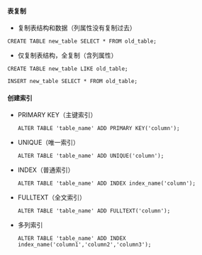 #### 表复制

* 复制表结构和数据（列属性没有复制过去）

```mysql
CREATE TABLE new_table SELECT * FROM old_table;
```

* 仅复制表结构，全复制（含列属性）

```mysql
CREATE TABLE new_table LIKE old_table;

INSERT new_table SELECT * FROM old_table;
```

#### 创建索引

* PRIMARY KEY（主键索引）

  ```mysql
  ALTER TABLE 'table_name' ADD PRIMARY KEY('column');
  ```

* UNIQUE（唯一索引）

  ```mysql
  ALTER TABLE 'table_name' ADD UNIQUE('column');
  ```

* INDEX（普通索引）

  ```mysql
  ALTER TABLE 'table_name' ADD INDEX index_name('column');
  ```

* FULLTEXT（全文索引）

  ```mysql
  ALTER TABLE 'table_name' ADD FULLTEXT('column');
  ```

* 多列索引

  ```mysql
  ALTER TABLE 'table_name' ADD INDEX index_name('column1','column2','column3');
  ```



